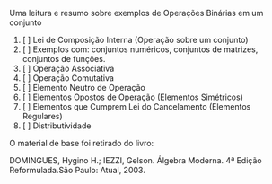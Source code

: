 Uma leitura e resumo sobre exemplos de Operações Binárias em um conjunto

1. [ ] Lei de Composição Interna (Operação sobre um conjunto)
2. [ ] Exemplos com: conjuntos numéricos, conjuntos de matrizes, conjuntos de funções.
3. [ ] Operação Associativa
4. [ ] Operação Comutativa
5. [ ] Elemento Neutro de Operação
6. [ ] Elementos Opostos de Operação (Elementos Simétricos)
7. [ ] Elementos que Cumprem Lei do Cancelamento (Elementos Regulares)
8. [ ] Distributividade

O material de base foi retirado do livro:

DOMINGUES, Hygino H.; IEZZI, Gelson. Álgebra Moderna. 4ª Edição Reformulada.São Paulo: Atual, 2003.